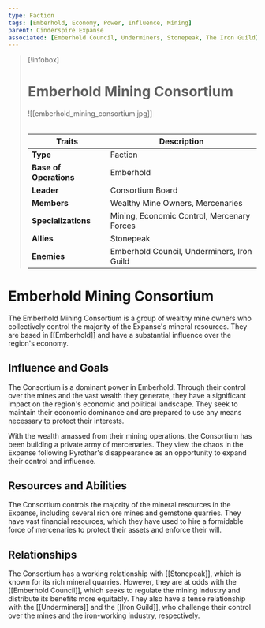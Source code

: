 ```yaml
---
type: Faction
tags: [Emberhold, Economy, Power, Influence, Mining]
parent: Cinderspire Expanse
associated: [Emberhold Council, Underminers, Stonepeak, The Iron Guild]
---
```

> [!infobox]
> # Emberhold Mining Consortium
> ![[emberhold_mining_consortium.jpg]]
> ######
> | Traits         | Description                                                                                                                           |
> | -------------- | ------------------------------------------------------------------------------------------------------------------------------------- |
> | **Type** | Faction |
> | **Base of Operations** | Emberhold |
> | **Leader** | Consortium Board |
> | **Members** | Wealthy Mine Owners, Mercenaries |
> | **Specializations** | Mining, Economic Control, Mercenary Forces |
> | **Allies** | Stonepeak |
> | **Enemies** | Emberhold Council, Underminers, Iron Guild |
# Emberhold Mining Consortium

The Emberhold Mining Consortium is a group of wealthy mine owners who collectively control the majority of the Expanse's mineral resources. They are based in [[Emberhold]] and have a substantial influence over the region's economy.

## Influence and Goals

The Consortium is a dominant power in Emberhold. Through their control over the mines and the vast wealth they generate, they have a significant impact on the region's economic and political landscape. They seek to maintain their economic dominance and are prepared to use any means necessary to protect their interests.

With the wealth amassed from their mining operations, the Consortium has been building a private army of mercenaries. They view the chaos in the Expanse following Pyrothar's disappearance as an opportunity to expand their control and influence.

## Resources and Abilities

The Consortium controls the majority of the mineral resources in the Expanse, including several rich ore mines and gemstone quarries. They have vast financial resources, which they have used to hire a formidable force of mercenaries to protect their assets and enforce their will.

## Relationships

The Consortium has a working relationship with [[Stonepeak]], which is known for its rich mineral quarries. However, they are at odds with the [[Emberhold Council]], which seeks to regulate the mining industry and distribute its benefits more equitably. They also have a tense relationship with the [[Underminers]] and the [[Iron Guild]], who challenge their control over the mines and the iron-working industry, respectively.
